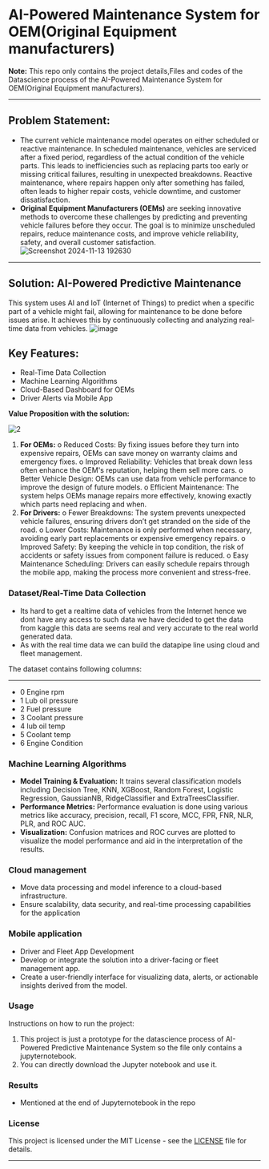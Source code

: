 # AI-Powered Maintenance System for OEM(Original Equipment manufacturers)

   **Note:** This repo only contains the project details,Files and codes of the Datascience process of the  AI-Powered Maintenance System for OEM(Original Equipment manufacturers).
 
----
## Problem Statement:

- The current vehicle maintenance model operates on either scheduled or reactive maintenance. In scheduled maintenance, vehicles are serviced after a fixed period, regardless of the actual condition of the vehicle parts. This leads to inefficiencies such as replacing parts too early or missing critical failures, resulting in unexpected breakdowns. Reactive maintenance, where repairs happen only after something has failed, often leads to higher repair costs, vehicle downtime, and customer dissatisfaction.
- **Original Equipment Manufacturers (OEMs)** are seeking innovative methods to overcome these challenges by predicting and preventing vehicle failures before they occur. The goal is to minimize unscheduled repairs, reduce maintenance costs, and improve vehicle reliability, safety, and overall customer satisfaction.
![Screenshot 2024-11-13 192630](https://github.com/user-attachments/assets/ede3df97-416b-4a54-af1b-c57801c8fae4)

----
## Solution: AI-Powered Predictive Maintenance

This system uses AI and IoT (Internet of Things) to predict when a specific part of a vehicle might fail, allowing for maintenance to be done before issues arise. It achieves this by continuously collecting and analyzing real-time data from vehicles.
![image](https://github.com/user-attachments/assets/fecd3c70-8d12-4148-b7b6-a9e0dc81e29b)




## Key Features:

- Real-Time Data Collection
- Machine Learning Algorithms
- Cloud-Based Dashboard for OEMs
- Driver Alerts via Mobile App

**Value Proposition with the solution:**

![2](https://github.com/user-attachments/assets/5300724b-d5f0-4c8c-b45e-2d0de13cf949)

1. **For OEMs:**
o	Reduced Costs: By fixing issues before they turn into expensive repairs, OEMs can save money on warranty claims and emergency fixes.
o	Improved Reliability: Vehicles that break down less often enhance the OEM's reputation, helping them sell more cars.
o	Better Vehicle Design: OEMs can use data from vehicle performance to improve the design of future models.
o	Efficient Maintenance: The system helps OEMs manage repairs more effectively, knowing exactly which parts need replacing and when.
2. **For Drivers:** 
o	Fewer Breakdowns: The system prevents unexpected vehicle failures, ensuring drivers don’t get stranded on the side of the road.
o	Lower Costs: Maintenance is only performed when necessary, avoiding early part replacements or expensive emergency repairs.
o	Improved Safety: By keeping the vehicle in top condition, the risk of accidents or safety issues from component failure is reduced.
o	Easy Maintenance Scheduling: Drivers can easily schedule repairs through the mobile app, making the process more convenient and stress-free.


### Dataset/Real-Time Data Collection

- Its hard to get a realtime data of vehicles  from the Internet hence we dont have any access to such data we have decided  to get the data from kaggle this data are seems real and very accurate to the real world generated data.
- As with the real time data we can build the datapipe line using cloud and fleet management.

The dataset contains following columns:
- ---  ------            --------------  -----  
- 0   Engine rpm       
- 1   Lub oil pressure
-  2   Fuel pressure     
- 3   Coolant pressure
- 4   lub oil temp      
- 5   Coolant temp     
- 6   Engine Condition  

### Machine Learning Algorithms

- **Model Training & Evaluation:** It trains several classification models including Decision Tree, KNN, XGBoost, Random Forest, Logistic Regression, GaussianNB, RidgeClassifier and ExtraTreesClassifier.
- **Performance Metrics:** Performance evaluation is done using various metrics like accuracy, precision, recall, F1 score, MCC, FPR, FNR, NLR, PLR, and ROC AUC.
- **Visualization:** Confusion matrices and ROC curves are plotted to visualize the model performance and aid in the interpretation of the results.


### Cloud management
- Move data processing and model inference to a cloud-based infrastructure.
-	Ensure scalability, data security, and real-time processing capabilities for the application


### Mobile application
-  Driver and Fleet App Development
- Develop or integrate the solution into a driver-facing or fleet management app.
- Create a user-friendly interface for visualizing data, alerts, or actionable insights derived from the model.



### Usage

Instructions on how to run the project:

1. This project is just a prototype for the datascience process of AI-Powered Predictive Maintenance System so the file only contains a jupyternotebook.
2. You can directly download the Jupyter notebook and use it. 
### Results

- Mentioned at the end of Jupyternotebook in the repo


### License

This project is licensed under the MIT License - see the [LICENSE](LICENSE) file for details.

---
